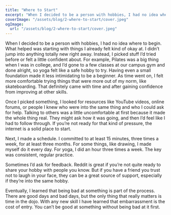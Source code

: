 ```yaml
---
title: "Where to Start"
excerpt: "When I decided to be a person with hobbies, I had no idea where to begin. What helped was starting with things I already felt kind of okay at. I didn’t jump into anything totally new right away. Instead, I picked stuff I’d tried before or felt a little confident about."
coverImage: "/assets/blog/2-where-to-start/cover.jpeg"
ogImage:
  url: "/assets/blog/2-where-to-start/cover.jpeg"
---
```


When I decided to be a person with hobbies, I had no idea where to begin. What helped was starting with things I already felt kind of okay at. I didn’t jump into anything totally new right away. Instead, I picked stuff I’d tried before or felt a little confident about. For example, Pilates was a big thing when I was in college, and I’d gone to a few classes at our campus gym and done alright, so yoga felt like a safe hobby to try. Having even a small foundation made it less intimidating to be a beginner. As time went on, I felt more comfortable trying things that were more out of my norm, like skateboarding. That definitely came with time and after gaining confidence from improving at other skills.

Once I picked something, I looked for resources like YouTube videos, online forums, or people I knew who were into the same thing and who I could ask for help. Talking to others was a little uncomfortable at first because it made the whole thing real. They might ask how it was going, and then I’d feel like I had to follow through. If you’re not ready for that kind of pressure, the internet is a solid place to start.

Next, I made a schedule. I committed to at least 15 minutes, three times a week, for at least three months. For some things, like drawing, I made myself do it every day. For yoga, I did an hour three times a week. The key was consistent, regular practice.

Sometimes I’d ask for feedback. Reddit is great if you’re not quite ready to share your hobby with people you know. But if you have a friend you trust not to laugh in your face, they can be a great source of support, especially if they’re into the same hobby.

Eventually, I learned that being bad at something is part of the process. There are good days and bad days, but the only thing that really matters is time in the dojo. With any new skill I have learned that embarrassment is the cost of entry. You can’t be good at something without being bad at it first.

